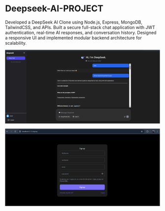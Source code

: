 # Deepseek-AI-PROJECT
Developed a DeepSeek AI Clone using Node.js, Express, MongoDB, TailwindCSS, and APIs. Built a secure full-stack chat application with JWT authentication, real-time AI responses, and conversation history. Designed a responsive UI and implemented modular backend architecture for scalability.

![image alt](https://github.com/Ankit-kumar77177/Deepseek-AI-PROJECT/blob/c6bb098499b86efd85797baf599ae1fabdc848ed/Deepseek.png)

![image alt](https://raw.githubusercontent.com/Ankit-kumar77177/Deepseek-AI-PROJECT/c6bb098499b86efd85797baf599ae1fabdc848ed/SIGNUP%20.png)
